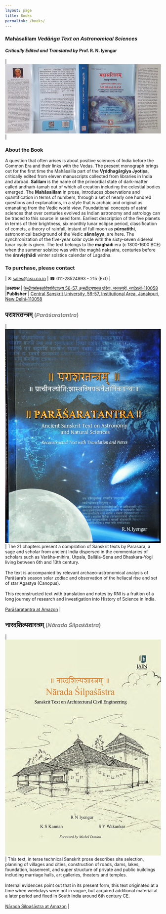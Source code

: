 ```yaml
---
layout: page
title: Books
permalink: /books/
---
```


### **Mahāsalilam** *Vedāṅga Text on Astronomical Sciences* 
#### *Critically Edited and Translated by* **Prof. R. N. Iyengar**

| ![Mahasalilam Book Cover](assets/talks/2024-12-18-mahasalilam/ms-book-jacket.jpg) |

### About the Book
A question that often arises is about positive sciences of India before the Common Era and their links with the Vedas. The present monograph brings out for the first time the Mahāsalila part of the **Vṛddhagārgīya Jyotiṣa**, critically edited from eleven manuscripts collected from libraries in India and abroad. **Salilam** is the name of the primordial state of dark-matter called andhaṁ-tamaḥ out of which all creation including the celestial bodies emerged. The **Mahāsalilam** in prose, introduces observations and quantification in terms of numbers, through a set of nearly one hundred questions and explanations, in a style that is archaic and original as emanating from the Vedic world view. Foundational concepts of astral sciences that over centuries evolved as Indian astronomy and astrology can be traced to this source in seed form. Earliest description of the five planets in terms of their brightness, six monthly lunar eclipse period, classification of comets, a theory of rainfall, instant of full moon as **pūrṇatithi**, astronomical background of the Vedic **sānnāyya**, are here. The synchronization of the five-year solar cycle with the sixty-seven sidereal lunar cycle is given. The text belongs to the **maghādi** era (c 1800-1600 BCE) when  the summer solstice was with the maghā nakṣatra, centuries before the **śraviṣṭhādi** winter solstice calendar of Lagadha.

### To purchase, please contact

| ✉ [sales@csu.co.in](mailto:sales@csu.co.in) | ☎ 011-28524993 - 215 (Ext) |

|**प्रकाशकः** | [केन्द्रीयसंस्कृतविश्वविद्यालय 56-57, इन्स्टीट्यूशनल् एरिया, जनकपुरी, नवदेहली-110058](https://www.sanskrit.nic.in/language.php?language=SA)
|**Publisher** | [Central Sanskrit University, 56-57, Institutional Area, Janakpuri, New Delhi-110058](https://www.sanskrit.nic.in/)

## पराशरतन्त्रम् <span style="color:gray; font-size:smaller">(_Parāśaratantra_)</span>

| ![Parasaratantra Book Cover](assets/pt_book_cover.jpg) | The 21 chapters present a compilation of Sanskrit texts by Parasara, a sage and scholar from ancient India dispersed in the commentaries of scholars such as Varāha-mihira, Utpala, Ballāla-Sena and Bhaskara-Yogi living between 6th and 13th century. <br><br> The text is accompanied by relevant archaeo-astronomical analysis of Parāśara’s season solar zodiac and observation of the heliacal rise and set of star Agastya (Canopus).  <br> <br> This reconstructed text with translation and notes by RNI is a fruition of a long journey of research and investigation into History of Science in India. <br> <br> [Parāśaratantra at Amazon](https://www.amazon.in/Parasaratantra-R-N-Iyengar/dp/8192099245) |

## नारदशिल्पशास्त्रम् <span style="color:gray; font-size:smaller">(_Nārada Śilpaśāstra_)</span>

| ![Narada Silpasastra Book Cover](assets/ns_book_cover.jpg) | This text, in terse technical Sanskrit prose describes site selection, planning of villages and cities, construction of roads, dams, lakes, foundation, basement, and super structure of private and public buildings including marriage halls, art galleries, theaters and temples. <br><br>  Internal evidences point out that in its present form, this text originated at a time when weekdays were not in vogue, but acquired additional material at a later period and fixed in South India around 6th century CE. <br> <br>  [Nārada Śilpaśāstra at Amazon](https://www.amazon.in/N%C4%81rada-%C5%9Ailpa%C5%9B%C4%81stra-R-N-Iyengar/dp/9385327585A) |

<!--
## Vṛddhagārgīya Jyotiṣaa

- Study of Vṛddhagārgīya Jyotiṣa an ancient text on observational astronomy is currently under progress supported by ICHR.
- This study will result in a new book on Vṛddhagārgīya Jyotiṣa
  
-->